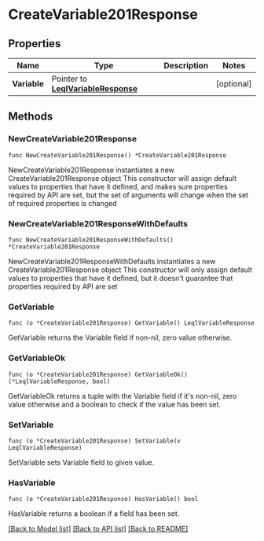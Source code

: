 # CreateVariable201Response

## Properties

Name | Type | Description | Notes
------------ | ------------- | ------------- | -------------
**Variable** | Pointer to [**LeqlVariableResponse**](LeqlVariableResponse.md) |  | [optional] 

## Methods

### NewCreateVariable201Response

`func NewCreateVariable201Response() *CreateVariable201Response`

NewCreateVariable201Response instantiates a new CreateVariable201Response object
This constructor will assign default values to properties that have it defined,
and makes sure properties required by API are set, but the set of arguments
will change when the set of required properties is changed

### NewCreateVariable201ResponseWithDefaults

`func NewCreateVariable201ResponseWithDefaults() *CreateVariable201Response`

NewCreateVariable201ResponseWithDefaults instantiates a new CreateVariable201Response object
This constructor will only assign default values to properties that have it defined,
but it doesn't guarantee that properties required by API are set

### GetVariable

`func (o *CreateVariable201Response) GetVariable() LeqlVariableResponse`

GetVariable returns the Variable field if non-nil, zero value otherwise.

### GetVariableOk

`func (o *CreateVariable201Response) GetVariableOk() (*LeqlVariableResponse, bool)`

GetVariableOk returns a tuple with the Variable field if it's non-nil, zero value otherwise
and a boolean to check if the value has been set.

### SetVariable

`func (o *CreateVariable201Response) SetVariable(v LeqlVariableResponse)`

SetVariable sets Variable field to given value.

### HasVariable

`func (o *CreateVariable201Response) HasVariable() bool`

HasVariable returns a boolean if a field has been set.


[[Back to Model list]](../README.md#documentation-for-models) [[Back to API list]](../README.md#documentation-for-api-endpoints) [[Back to README]](../README.md)


